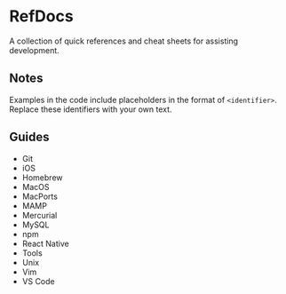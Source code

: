 # RefDocs

A collection of quick references and cheat sheets for assisting development.

## Notes

Examples in the code include placeholders in the format of `<identifier>`. Replace these identifiers with your own text.

## Guides

- Git
- iOS
- Homebrew
- MacOS
- MacPorts
- MAMP
- Mercurial
- MySQL
- npm
- React Native
- Tools
- Unix
- Vim
- VS Code
